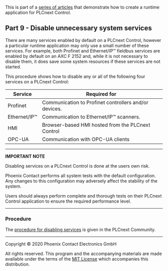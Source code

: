 This is part of a [series of articles](https://github.com/PLCnext/SampleRuntime) that demonstrate how to create a runtime application for PLCnext Control.

## Part 9 - Disable unnecessary system services

There are many services enabled by default on a PLCnext Control, however a particular runtime application may only use a small number of these services. For example, both Profinet and Ethernet/IP™ fieldbus services are enabled by default on an AXC F 2152 and, while it is not necessary to disable them, it does save some system resources if these services are not started.

This procedure shows how to disable any or all of the following four services on a PLCnext Control:

| Service      | Required for                                          |
| ------------ | ----------------------------------------------------- |
| Profinet     | Communication to Profinet controllers and/or devices. |
| Ethernet/IP™ | Communication to Ethernet/IP™ scanners.               |
| HMI          | Browser-based HMI hosted from the PLCnext Control     |
| OPC-UA       | Communication with OPC-UA clients                     |

---

**IMPORTANT NOTE**

Disabling services on a PLCnext Control is done at the users own risk.

Phoenix Contact performs all system tests with the default configuration. Any changes to this configuration may adversely affect the stability of the system.

Users should always perform complete and thorough tests on their PLCnext Control application to ensure the required performance level.

---

### Procedure

The [procedure for disabling services](https://www.plcnext-community.net/en/hn-makers-blog/440-how-to-disable-system-components-in-the-plc-for-more-performance.html) is given in the PLCnext Community.

---

Copyright © 2020 Phoenix Contact Electronics GmbH

All rights reserved. This program and the accompanying materials are made available under the terms of the [MIT License](http://opensource.org/licenses/MIT) which accompanies this distribution.
